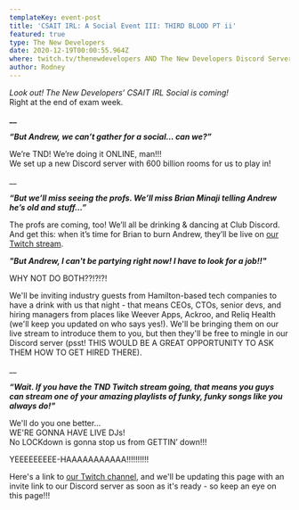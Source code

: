 ```yaml
---
templateKey: event-post
title: 'CSAIT IRL: A Social Event III: THIRD BLOOD PT ii'
featured: true
type: The New Developers
date: 2020-12-19T00:00:55.964Z
where: twitch.tv/thenewdevelopers AND The New Developers Discord Server
author: Rodney
---
```

_Look out! The New Developers’ CSAIT IRL Social is coming!_ \
Right at the end of exam week.

**__**

**_“But Andrew, we can’t gather for a social… can we?”_**

We’re TND! We’re doing it ONLINE, man!!!\
We set up a new Discord server with 600 billion rooms for us to play in!

__

**_“But we’ll miss seeing the profs. We’ll miss Brian Minaji telling Andrew he’s old and stuff…”_**

The profs are coming, too! We’ll all be drinking & dancing at Club Discord.\
And get this: when it’s time for Brian to burn Andrew, they’ll be live on [our Twitch stream](https://www.twitch.tv/thenewdevelopers).



_**"But Andrew, I can't be partying right now! I have to look for a job!!"**_

WHY NOT DO BOTH??!?!?!

We'll be inviting industry guests from Hamilton-based tech companies to have a drink with us that night - that means CEOs, CTOs, senior devs, and hiring managers from places like Weever Apps, Ackroo, and Reliq Health (we'll keep you updated on who says yes!). We'll be bringing them on our live stream to introduce them to you, but then they'll be free to mingle in our Discord server (psst! THIS WOULD BE A GREAT OPPORTUNITY TO ASK THEM HOW TO GET HIRED THERE).

__

**_“Wait. If you have the TND Twitch stream going, that means you guys can stream one of your amazing playlists of funky, funky songs like you always do!"_**

We'll do you one better...\
WE'RE GONNA HAVE LIVE DJs!\
No LOCKdown is gonna stop us from GETTIN’ down!!!

YEEEEEEEEE-HAAAAAAAAAAA!!!!!!!!!!

Here's a link to [our Twitch channel](https://www.twitch.tv/thenewdevelopers), and we'll be updating this page with an invite link to our Discord server as soon as it's ready - so keep an eye on this page!!!
